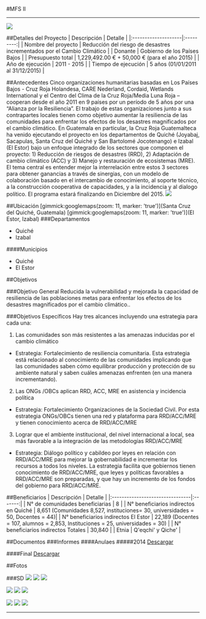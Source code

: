 #MFS II
- - - - - - - - - - - - - - - - - - - - - - - - - - - - - - - - - - -

![](p11-mfs/portada.jpg)

##Detalles del Proyecto
| Descripción         | Detalle   |
|:--------------------|:---------:|
| Nombre del proyecto | Reducción del riesgo de desastres incrementados por el Cambio Climático |
| Donante             | Gobierno de los Países Bajos |
| Presupuesto total   | 1,229,492.00 € + 50,000 € (para el año 2015) |
| Año de ejecución    | 2011 - 2015 |
| Tiempo de ejecución | 5 años (01/01/2011 al 31/12/2015) |


##Antecedentes
Cinco organizaciones humanitarias basadas en Los Países Bajos - Cruz Roja Holandesa, CARE Nederland, Cordaid, Wetlands International y el Centro del Clima de la Cruz Roja/Media Luna Roja – cooperan desde el año 2011 en 9 países por un período de 5 años por una “Alianza por la Resiliencia”. El trabajo de estas organizaciones junto a sus contrapartes locales tienen como objetivo aumentar la resiliencia de las comunidades para enfrentar los efectos de los desastres magnificados por el cambio climático. En Guatemala en particular, la Cruz Roja Guatemalteca ha venido ejecutando el proyecto en los departamentos de Quiché (Joyabaj, Sacapulas, Santa Cruz del Quiché y San Bartolomé Jocotenango) e Izabal (El Estor) bajo un enfoque integrado de los sectores que componen el proyecto: 1) Reducción de riesgos de desastres (RRD), 2) Adaptación de cambio climático (ACC) y 3) Manejo y restauración de ecosistemas (MRE). El tema central es entender mejor la interrelación entre estos 3 sectores para obtener ganancias a través de sinergias, con un modelo de colaboración basado en el intercambio de conocimiento, al soporte técnico, a la construcción cooperativa de capacidades, y a la incidencia y al dialogo político. El programa estará finalizando en Diciembre del 2015.
![](p11-mfs/image003.jpg)

##Ubicación
[gimmick:googlemaps(zoom: 11, marker: 'true')](Santa Cruz del Quiché, Guatemala)
[gimmick:googlemaps(zoom: 11, marker: 'true')](El Estor, Izabal)
###Departamentos
* Quiché
* Izabal

####Municipios
* Quiché
* El Estor 

##Objetivos

###Objetivo General
Reducida la vulnerabilidad y mejorada la capacidad de resiliencia de las poblaciones metas para enfrentar los efectos de los desastres magnificados por el cambio climático..

###Objetivos Específicos
Hay tres alcances incluyendo una estrategia para cada una:

1. Las comunidades son más resistentes a las amenazas inducidas por el cambio climático
  * Estrategia: Fortalecimiento de resiliencia comunitaria. Esta estrategia está relacionado al conocimiento de las comunidades implicando que las comunidades saben cómo equilibrar producción y protección de su ambiente natural y saben cuáles amenazas enfrenten (en una manera incrementando).
2. Las ONGs /OBCs aplican RRD, ACC, MRE en asistencia y incidencia política
  * Estrategia: Fortalecimiento Organizaciones de la Sociedad Civil. Por esta estrategia ONGs/OBCs tienen una red y plataforma para RRD/ACC/MRE y tienen conocimiento acerca de RRD/ACC/MRE
3. Lograr que el ambiente institucional, del nivel internacional a local, sea más favorable a la integración de las metodologías RRD/ACC/MRE
  * Estrategia: Diálogo político y cabildeo por leyes en relación con RRD/ACC/MRE para mejorar la gobernabilidad e incrementar los recursos a todos los niveles.  La estrategia facilita que gobiernos tienen conocimiento de RRD/ACC/MRE, que leyes y políticas favorables a RRD/ACC/MRE son preparadas, y que hay un incremento de los fondos del gobierno para RRD/ACC/MRE.

##Beneficiarios
| Descripción                     | Detalle |
|:--------------------------------|:-------:|
| N° de comunidades beneficiarias | 8 |
| N° beneficiarios indirectos en Quiché | 8,651 (Comunidades 8,527, instituciones= 30, universidades =  50, Docentes =  44)|
| N° beneficiarios indirectos El Estor | 22,189 (Docentes = 107, alumnos = 2,853, Instituciones = 25, universidades = 30) |
| N° beneficiarios indirectos Totales | 30,840 |
| Etnia                           | Q'eqchi' y Qiche' |

##Documentos
###Informes
####Anulaes
#####2014
<a class="media {}" href="proyectos/p11-mfs/2-informes/annual_report_pfr_2014.pdf"></a>
<a class="descarga-pdf" href="p11-mfs/2-informes/annual_report_pfr_2014.pdf">Descargar</a>

####Final
<a class="media {}" href="proyectos/p11-mfs/2-informes/presentacion_oficial_pfr.pdf"></a>
<a class="descarga-pdf" href="p11-mfs/2-informes/presentacion_oficial_pfr.pdf">Descargar</a>

##Fotos

###SD
![](p11-mfs/6-fotografias/01.jpg)
![](p11-mfs/6-fotografias/02.jpg)
![](p11-mfs/6-fotografias/03.jpg)

![](p11-mfs/6-fotografias/04.jpg)
![](p11-mfs/6-fotografias/05.jpg)
![](p11-mfs/6-fotografias/06.jpg)

![](p11-mfs/6-fotografias/07.jpg)
![](p11-mfs/6-fotografias/08.jpg)
![](p11-mfs/6-fotografias/09.jpg)

- - - - - - - - - - - - - - - - - - - - - - - - - - - - - - - - - - -

[p01]: proyectos/p01.md	"Programa para el Desarrollo"
[p02]: proyectos/p02.md	"Cooperación Holandesa para Ayuda en Centroamérica -CHACA-"
[p03]: proyectos/p03.md	"Atención a la salud preventiva, agua y saneamiento en 12 comunidades de Alta Verapaz, Guatemala"
[p04]: proyectos/p04.md	"Fortalecimiento de las Capacidades para la mitigación de desastres en el Municipio de Cobán y 30 comunidades de la cuenca del Río Chixoy"
[p05]: proyectos/p05.md	"Reduciendo los Riesgos en Comunidades Vulnerables del  Municipio de Santo Domingo, Departamento de Suchitepéquez, Guatemala"
[p06]: proyectos/p06.md	"Fortaleciendo capacidades ante los riesgos de Cambio Climático en el Oriente de Guatemala"
[p07]: proyectos/p07.md	"Reducción de Vulnerabilidades ante los efectos del Cambio Climático en Guatemala, Fase II"
[p08]: proyectos/p08.md	"Trabajando juntos podemos reducir los riesgos en las comunidades vulnerables de Champerico y Retalhuleu, Guatemala"
[p09]: proyectos/p09.md	"Respuesta inmediata ante las inundaciones provocadas por la Tormenta AGATHA, en la región suroccidente de Guatemala"
[p10]: proyectos/p10.md	"Fortaleciendo la Resiliencia de las comunidades ante los efectos de los desastres en parcelamiento La Máquina, Suchitepéquez y Retalhuleu"
[p11]: proyectos/p11.md	"Reducción del riesgo de desastres incrementados por el Cambio Climático"
[p12]: proyectos/p12.md	"Respuesta Inmediata a los efectos de los sismos en el departamento de Santa Rosa, Guatemala"
[p13]: proyectos/p13.md	"Aumentando la resiliencia ante los desastres en el departamento del Peten, Guatemala"
[p14]: proyectos/p14.md	"Mejorando la Salud Materno Neonatal de Comunidades Vulnerables de San Marcos, Guatemala"

<script type="text/javascript">$('.media').media();</script>